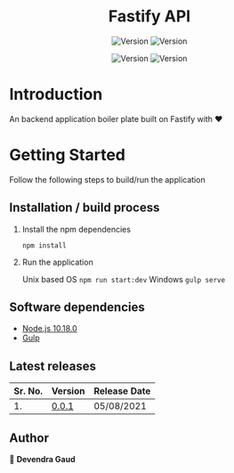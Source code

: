 <h1 align="center">Fastify API</h1>
<p align="center">
  <img alt="Version" src="https://img.shields.io/badge/version-0.0.1-blue.svg?cacheSeconds=2592000" />
  <img alt="Version" src="https://img.shields.io/badge/node.js-10.18.0-blue.svg?cacheSeconds=2592000" />
</p>

<p align="center">
  <img alt="Version" src="https://img.shields.io/badge/codestyle-standard-green.svg?cacheSeconds=2592000" />
  <img alt="Version" src="https://img.shields.io/badge/build-passing-green.svg?cacheSeconds=2592000" />
</p>

# Introduction 
An backend application boiler plate built on Fastify with :heart:

# Getting Started
Follow the following steps to build/run the application
##	Installation / build process
1. Install the npm dependencies

    ``` npm install ```
2. Run the application

    Unix based OS ```npm run start:dev```
    Windows ```gulp serve```
##	Software dependencies
- [Node.js 10.18.0](https://nodejs.org/ja/blog/release/v10.18.0/)
- [Gulp](https://www.npmjs.com/package/gulp)
##	Latest releases

|Sr. No.|Version   | Release Date|
|-------|----------|-------------|
|     1.|[0.0.1](https://github.com/Devendra0110/fastify-server/tree/development) |05/08/2021   |



## Author
👤 **Devendra Gaud**
